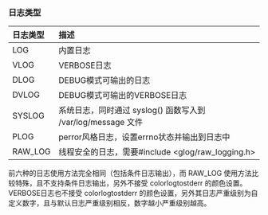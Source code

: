 ### 日志类型

| 日志类型 | 描述                                                         |
| :------- | :----------------------------------------------------------- |
| LOG      | 内置日志                                                     |
| VLOG     | VERBOSE日志                                                  |
| DLOG     | DEBUG模式可输出的日志                                        |
| DVLOG    | DEBUG模式可输出的VERBOSE日志                                 |
| SYSLOG   | 系统日志，同时通过 syslog() 函数写入到 /var/log/message 文件 |
| PLOG     | perror风格日志，设置errno状态并输出到日志中                  |
| RAW_LOG  | 线程安全的日志，需要#include <glog/raw_logging.h>            |

前六种的日志使用方法完全相同（包括条件日志输出），而 RAW_LOG 使用方法比较特殊，且不支持条件日志输出，另外不接受 colorlogtostderr 的颜色设置。
VERBOSE日志也不接受 colorlogtostderr 的颜色设置，另外其日志严重级别为自定义数字，且与默认日志严重级别相反，数字越小严重级别越高。

